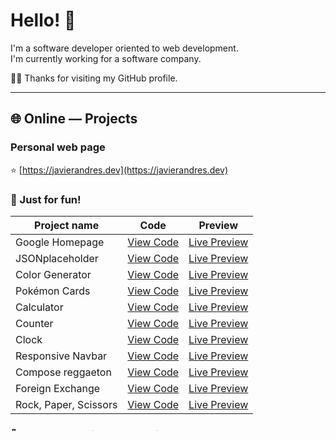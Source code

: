 # Hello! :wave:
I'm a software developer oriented to web development.  
I'm currently working for a software company.

:man_technologist:
Thanks for visiting my GitHub profile.  
- - -
## :globe_with_meridians: Online ― Projects
### Personal web page
:star: [https://javierandres.dev](https://javierandres.dev)
### :muscle: Just for fun!
|Project name|Code|Preview|
|----|----|----|
|Google Homepage|[View Code](https://github.com/javierandresgp/training-google_homepage)|[Live Preview](https://javierandresgp.github.io/training-google_homepage/)|
|JSONplaceholder|[View Code](https://github.com/javierandresgp/training-jsonplaceholder)|[Live Preview](https://javierandresgp.github.io/training-jsonplaceholder/)|
|Color Generator|[View Code](https://github.com/javierandresgp/training-color_generator)|[Live Preview](https://javierandresgp.github.io/training-color_generator/)|
|Pokémon Cards|[View Code](https://github.com/javierandresgp/training-pokemon_cards)|[Live Preview](https://javierandresgp.github.io/training-pokemon_cards/)|
|Calculator|[View Code](https://github.com/javierandresgp/training-calculator)|[Live Preview](https://javierandresgp.github.io/training-calculator/)|
|Counter|[View Code](https://github.com/javierandresgp/training-counter)|[Live Preview](https://javierandresgp.github.io/training-counter/)|
|Clock|[View Code](https://github.com/javierandresgp/training-clock)|[Live Preview](https://javierandresgp.github.io/training-clock/)|
|Responsive Navbar|[View Code](https://github.com/javierandresgp/training-responsive_navbar)|[Live Preview](https://javierandresgp.github.io/training-responsive_navbar/)|
|Compose reggaeton|[View Code](https://github.com/javierandresgp/training-compose_reggaeton)|[Live Preview](https://javierandresgp.github.io/training-compose_reggaeton/)|
|Foreign Exchange|[View Code](https://github.com/javierandresgp/training-foreign_exchange)|[Live Preview](https://javierandresgp.github.io/training-foreign_exchange/)|
|Rock, Paper, Scissors|[View Code](https://github.com/javierandresgp/odin-rock_paper_scissors)|[Live Preview](https://javierandresgp.github.io/odin-rock_paper_scissors/)|
### :checkered_flag: Development like volunteering
- Prueba dinámica de agudeza visual [View Code](https://github.com/javierandresgp/development-optometrist) | [Live Preview](https://javierandresgp.github.io/development-optometrist/)
- --
## :office: Vertical Technologies ― Projects (Collaborator)
:factory: [Summary](vertical_technologies.md)
- - -
## :office: Triario ― Projects (Collaborator)
:factory: [Summary](triario.md)
- - -
## :books: Holberton School ― Projects
:school: [Summary](holberton_school.md)
- - -
## :computer: Other repositories
:octocat: Programming Challenges, Courses, Exercises, Examples, Development ― Private projects (Private repositories ― Developed for clients)
- - -
###### :memo: Notes
:bookmark: [algorithmics](algorithmics.md) | [angular](angular.md) | [api](api.md) | [astro](astro.md) | [bit](bit.md) | [bootstrap](bootstrap.md) | [c](c.md) | [commands](commands.md) | [css](css.md) | [docker](docker.md) | [email template](email_template.md) | [employment](employment.md) | [english](english.md) | [expressjs](expressjs.md) | [figma](figma.md) | [git](git.md) | [html](html.md) | [interview](interview.md) | [java](java.md) | [javascript](javascript.md) | [layout](layout.md) | [linux](linux.md) | [markdown](markdown.md) | [mongodb](mongodb.md) | [nodejs](nodejs.md) | [postgresql](postgresql.md) | [practice](practice.md) | [programming](programming.md) | [python](python.md) | [reactjs](reactjs.md) | [resources](resources.md) | [seo](seo.md) | [sergey](sergey.md) | [setups](setups.md) | [ssh](ssh.md) | [svelte](svelte.md) | [typescript](typescript.md) | [versioning](versioning.md) | [vuejs](vuejs.md) | [webpack](webpack.md)
- - -
Found a bug or have an idea? [Contact me](https://javierandres.dev).  
:copyright: Sep 8, 2019 - 2023
